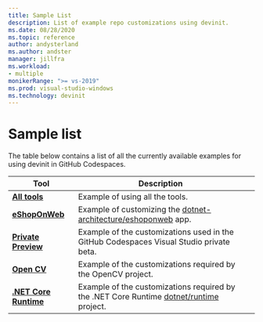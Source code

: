 ```yaml
---
title: Sample List
description: List of example repo customizations using devinit.
ms.date: 08/28/2020
ms.topic: reference
author: andysterland
ms.author: andster
manager: jillfra
ms.workload:
- multiple
monikerRange: ">= vs-2019"
ms.prod: visual-studio-windows
ms.technology: devinit
---
```

# Sample list

The table below contains a list of all the currently available examples for using devinit in GitHub Codespaces.

| Tool                                             | Description                                                                                                                  |   |
|--------------------------------------------------|------------------------------------------------------------------------------------------------------------------------------|---|
| [**All tools**](sample-all-tool.md)               | Example of using all the tools.                                                                                              |   |
| [**eShopOnWeb**](sample-eshoponweb.md)           | Example of customizing the [dotnet-architecture/eshoponweb](https://github.com/dotnet-architecture/eShopOnWeb) app.          |   |
| [**Private Preview**](sample-private-preview.md)  | Example of the customizations used in the GitHub Codespaces Visual Studio private beta.                               |   |
| [**Open CV**](sample-opencv.md)                  | Example of the customizations required by the OpenCV project.                                                                |   |
| [**.NET Core Runtime**](sample-dotnet-runtime.md) | Example of the customizations required by the .NET Core Runtime [dotnet/runtime](https://github.com/dotnet/runtime) project. |   |
